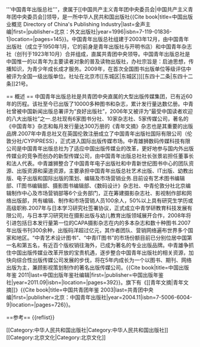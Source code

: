 '''中国青年出版总社'''，隶属于[[中国共产主义青年团中央委员会|中国共产主义青年团中央委员会]]领导，是一所中华人民共和国出版社<ref>{{Cite book|title=中国出版业概览 Directory of China's Publishing Industry|last=金声主编|first=|publisher=北京：外文出版社|year=1996|isbn=7-119-01836-1|location=|pages=145}}</ref>。中国青年出版总社组建于2003年12月，由中国青年出版社（成立于1950年1月，它的前身是青年出版社与开明书店）和中国青年杂志社（创刊于1923年10月）合并组成，直属共青团中央领导。中国青年出版总社是中国惟一的以青年为主要读者对象的普及读物出版社，办社宗旨是：启迪思想，传播知识，为青少年成长成才服务。2009年，在首次全国图书出版单位等级评估中被评为全国一级出版单位。社址在北京市[[东城区|东城区]][[东四十二条|东四十二条]]21号。

== 概述 ==
中国青年出版总社是共青团中央直属的大型出版传媒集团，已有近60年的历程。该社至今已出版了10000多种图书和杂志，累计发行量达数亿册。中青社曾被中国新闻出版总署评为“良好出版社”，2006年又被评为“最受中国读者欢迎的八大出版社”之一.总社现有6家图书分社、10家杂志社、5家传媒公司，著名的《中国青年》杂志和每月发行量达300万册的《青年文摘》杂志也是其重要的出版品牌.2007年中青总社又在英国伦敦注册成立了中国青年出版社国际有限公司（伦敦分社/CYPIPRESS），正式进入国际出版传媒市场。中青雄狮数码传媒科技有限公司是中国青年出版总社为了适应中国出版传媒业的改革，更好地参与国内外出版传媒业的竞争而创办的新型传媒公司，由中国青年出版总社社长张景岩担任董事长和法人代表。中青雄狮整合了中国青年电子出版社和中青新世纪图书中心的团队资源、出版资源和渠道资源，主要承担中国青年出版总社艺术出版、IT出版、幼教出版、电子出版和国际出版的策划、编辑及市场营销业务.目前设有艺术图书编辑部、IT图书编辑部、摄影图书编辑部、《数码设计》杂志社、中青伦敦分社北京编辑制作中心及市场营销部等6个业务部门，正在筹建摄影杂志社、影视制作部和网络出版部，共有编辑、制作和市场营销人员100余人，50%以上具有研究生学历或高级职称.2007年与日本学习研究社签署协议，正式成立中青学研教育科技发展有限公司，与日本学习研究社在摄影出版与幼儿教育出版领域展开合作，2008年将引进包括日本发行量第一位的CAPA摄影杂志在内的多本杂志和数十种图书.2007年出版书刊300余种，出版码洋超过亿元，其作者团队、营销网络遍布世界多个国家和地区。“中青艺术设计图书”、“中青IT图书”的市场份额目前已分别位居中国第一名和第五名，有近百个版权销往海外，已成为著名的专业出版品牌。中青雄争抓住中国出版传媒业改革开放的宝贵机遇，逐步整合中国青年出版社的相关资源，加快向综合性出版传媒公司发展的步伐，将在5年内成长为一个以图书、期刊、网络出版为主，兼顾影视策划制作的著名出版传媒公司。<ref>{{Cite book|title=中国出版年鉴 2011|last=中国出版年鉴社编辑|first=|publisher=中国出版年鉴社|year=2011.09|isbn=|location=|pages=392}}</ref>。旗下有《[[青年文摘|青年文摘]]》<ref>{{Cite book|title=中国共青团年鉴 2003|last=共青团中央编|first=|publisher=北京：中国青年出版社|year=2004.11|isbn=7-5006-6004-9|location=|pages=726}}</ref>。

==参考==
{{reflist}}

[[Category:中华人民共和国出版社|Category:中华人民共和国出版社]]
[[Category:北京文化|Category:北京文化]]
